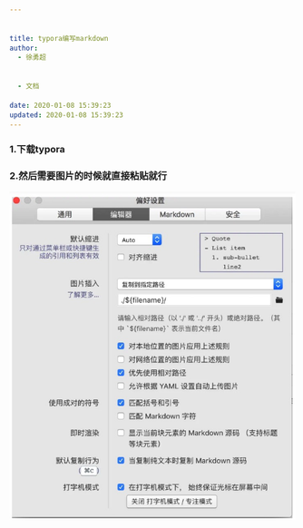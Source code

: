 ```yaml
---


title: typora编写markdown
author:
  - 徐勇超


  - 文档

date: 2020-01-08 15:39:23
updated: 2020-01-08 15:39:23
---
```


### 1.下载typora



### 2.然后需要图片的时候就直接粘贴就行

![image-20200108154349306](/typora编写markdown/image-20200108154349306.png)


